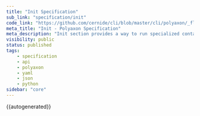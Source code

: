 ```yaml
---
title: "Init Specification"
sub_link: "specification/init"
code_link: "https://github.com/cernide/cli/blob/master/cli/polyaxon/_flow/init/__init__.py"
meta_title: "Init - Polyaxon Specification"
meta_description: "Init section provides a way to run specialized containers before the main containers."
visibility: public
status: published
tags:
    - specification
    - api
    - polyaxon
    - yaml
    - json
    - python
sidebar: "core"
---
```


{{autogenerated}}
